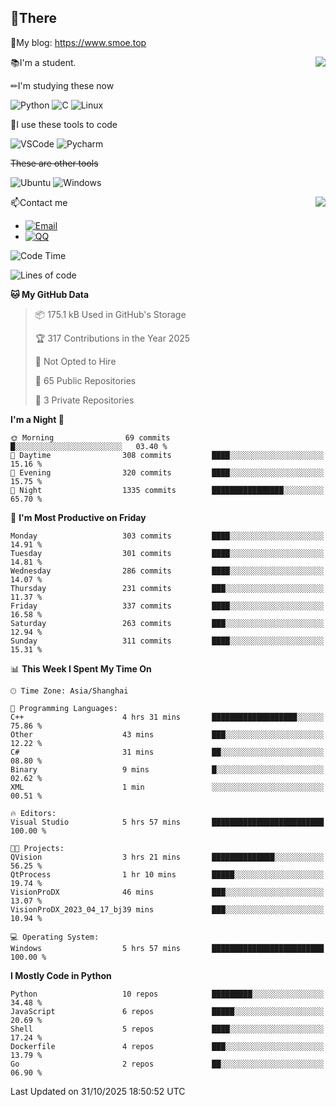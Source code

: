 
## 👏There

📰My blog: https://www.smoe.top

<img align="right" src="https://github-readme-stats.vercel.app/api/top-langs/?username=AkashiCoin"/>


📚I'm a student.

✏I'm studying these now

![Python](https://img.shields.io/badge/-Python-blue?style=flat-square&logo=Python&logoColor=fff)
![C](https://img.shields.io/badge/-C-585858?style=flat-square&logo=C&logoColor=fff)
![Linux](https://img.shields.io/badge/-Linux-black?style=flat-square&logo=Linux&logoColor=fff)

🔨I use these tools to code

![VSCode](https://img.shields.io/badge/-VSCode-blue?style=flat-square&logo=visualstudiocode&logoColor=fff)
![Pycharm](https://img.shields.io/badge/-Pycharm-green?style=flat-square&logo=pycharm&logoColor=fff)

 ~~These are other tools~~

![Ubuntu](https://img.shields.io/badge/-Ubuntu-orange?style=flat-square&logo=Ubuntu&logoColor=fff)
![Windows](https://img.shields.io/badge/-Windows-blue?style=flat-square&logo=Windows&logoColor=fff)

<img align="right" src="https://github-readme-stats.vercel.app/api?username=AkashiCoin" />


📫Contact me

* [![Email](https://img.shields.io/badge/Email-l1040186796@gmail.com-1?style=social&logoColor=fff)](mailto:l1040186796@gmail.com)
* [![QQ](https://img.shields.io/badge/QQ-1040186796-1?style=social&logoColor=fff)](tencent://AddContact/?fromId=45&fromSubId=1&subcmd=all&uin=1040186796&website=www.oicqzone.com)

<!--START_SECTION:waka-->
![Code Time](http://img.shields.io/badge/Code%20Time-1%2C541%20hrs%2041%20mins-blue)

![Lines of code](https://img.shields.io/badge/From%20Hello%20World%20I%27ve%20Written-336.8%20thousand%20lines%20of%20code-blue)

**🐱 My GitHub Data** 

> 📦 175.1 kB Used in GitHub's Storage 
 > 
> 🏆 317 Contributions in the Year 2025
 > 
> 🚫 Not Opted to Hire
 > 
> 📜 65 Public Repositories 
 > 
> 🔑 3 Private Repositories 
 > 
**I'm a Night 🦉** 

```text
🌞 Morning                69 commits          █░░░░░░░░░░░░░░░░░░░░░░░░   03.40 % 
🌆 Daytime                308 commits         ████░░░░░░░░░░░░░░░░░░░░░   15.16 % 
🌃 Evening                320 commits         ████░░░░░░░░░░░░░░░░░░░░░   15.75 % 
🌙 Night                  1335 commits        ████████████████░░░░░░░░░   65.70 % 
```
📅 **I'm Most Productive on Friday** 

```text
Monday                   303 commits         ████░░░░░░░░░░░░░░░░░░░░░   14.91 % 
Tuesday                  301 commits         ████░░░░░░░░░░░░░░░░░░░░░   14.81 % 
Wednesday                286 commits         ████░░░░░░░░░░░░░░░░░░░░░   14.07 % 
Thursday                 231 commits         ███░░░░░░░░░░░░░░░░░░░░░░   11.37 % 
Friday                   337 commits         ████░░░░░░░░░░░░░░░░░░░░░   16.58 % 
Saturday                 263 commits         ███░░░░░░░░░░░░░░░░░░░░░░   12.94 % 
Sunday                   311 commits         ████░░░░░░░░░░░░░░░░░░░░░   15.31 % 
```


📊 **This Week I Spent My Time On** 

```text
🕑︎ Time Zone: Asia/Shanghai

💬 Programming Languages: 
C++                      4 hrs 31 mins       ███████████████████░░░░░░   75.86 % 
Other                    43 mins             ███░░░░░░░░░░░░░░░░░░░░░░   12.22 % 
C#                       31 mins             ██░░░░░░░░░░░░░░░░░░░░░░░   08.80 % 
Binary                   9 mins              █░░░░░░░░░░░░░░░░░░░░░░░░   02.62 % 
XML                      1 min               ░░░░░░░░░░░░░░░░░░░░░░░░░   00.51 % 

🔥 Editors: 
Visual Studio            5 hrs 57 mins       █████████████████████████   100.00 % 

🐱‍💻 Projects: 
QVision                  3 hrs 21 mins       ██████████████░░░░░░░░░░░   56.25 % 
QtProcess                1 hr 10 mins        █████░░░░░░░░░░░░░░░░░░░░   19.74 % 
VisionProDX              46 mins             ███░░░░░░░░░░░░░░░░░░░░░░   13.07 % 
VisionProDX_2023_04_17_bj39 mins             ███░░░░░░░░░░░░░░░░░░░░░░   10.94 % 

💻 Operating System: 
Windows                  5 hrs 57 mins       █████████████████████████   100.00 % 
```

**I Mostly Code in Python** 

```text
Python                   10 repos            █████████░░░░░░░░░░░░░░░░   34.48 % 
JavaScript               6 repos             █████░░░░░░░░░░░░░░░░░░░░   20.69 % 
Shell                    5 repos             ████░░░░░░░░░░░░░░░░░░░░░   17.24 % 
Dockerfile               4 repos             ███░░░░░░░░░░░░░░░░░░░░░░   13.79 % 
Go                       2 repos             ██░░░░░░░░░░░░░░░░░░░░░░░   06.90 % 
```




 Last Updated on 31/10/2025 18:50:52 UTC
<!--END_SECTION:waka-->
